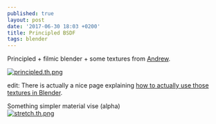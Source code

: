 ```yaml
---
published: true
layout: post
date: '2017-06-30 18:03 +0200'
title: Principled BSDF
tags: blender
---
```

Principled + filmic blender + some textures from [Andrew](https://www.poliigon.com).

[![principled.th.png](//cdn.scrot.moe/images/2017/06/30/principled.th.png)](//cdn.scrot.moe/images/2017/06/30/principled.png)

edit: There is actually a nice page explaining [how to actually use those textures in Blender](http://poliigon.helpscoutdocs.com/article/29-how-to-use-poliigon-in-blender).

Something simpler material vise (alpha)  
[![stretch.th.png](//cdn.scrot.moe/images/2017/07/01/stretch.th.png)](//cdn.scrot.moe/images/2017/07/01/stretch.png)

